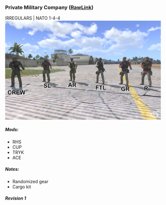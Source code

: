 ### Private Military Company  ([RawLink](https://raw.githubusercontent.com/rempopo/Gear_Kits_Collection/master/Irregulars/Private%20Military%20Company/Kits_PMC.sqf))
IRREGULARS | NATO 1-4-4
<br />
<img src="https://raw.githubusercontent.com/rempopo/Gear_Kits_Collection/master/Irregulars/Private%20Military%20Company/Overview.png" />

##### Mods:
- RHS 
- CUP 
- TRYK 
- ACE

##### Notes:
- Randomized gear
- Cargo kit

##### Revision 1
